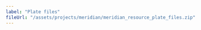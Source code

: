 ```yaml
---
label: "Plate files"
fileUrl: "/assets/projects/meridian/meridian_resource_plate_files.zip"
---
```

